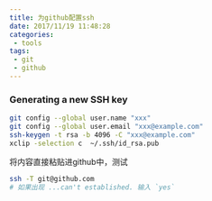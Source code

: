 ```yaml
---
title: 为github配置ssh
date: 2017/11/19 11:48:28
categories:
 - tools
tags:
 - git
 - github
---
```


### Generating a new SSH key
``` bash
git config --global user.name "xxx"
git config --global user.email "xxx@example.com"
ssh-keygen -t rsa -b 4096 -C "xxx@example.com"
xclip -selection c  ~/.ssh/id_rsa.pub
```

将内容直接粘贴进github中，测试
```bash
ssh -T git@github.com
# 如果出现 ...can't established. 输入 `yes`
```
